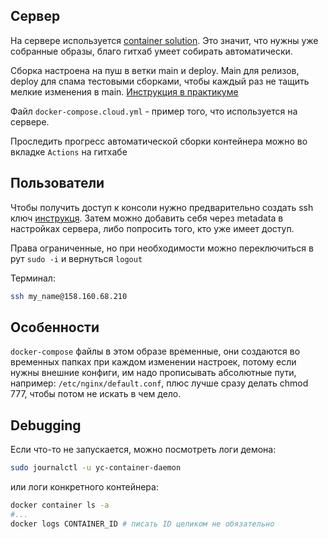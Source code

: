 ## Сервер

На сервере используется [container solution](https://cloud.yandex.ru/docs/cos/). Это значит, что нужны уже собранные образы, благо гитхаб умеет собирать автоматически.

Сборка настроена на пуш в ветки main и deploy. Main для релизов, deploy для спама тестовыми сборками, чтобы каждый раз не тащить мелкие изменения в main. [Инструкция в практикуме](https://practicum.yandex.ru/learn/middle-frontend/courses/e45affa2-2b3d-483e-b7a3-f09b1030d749/sprints/93755/topics/fd99bf9b-add4-4c92-b70d-739d7ecc5418/lessons/d5c7fd34-a7ef-413b-8d86-c6314021ec5a/)

Файл `docker-compose.cloud.yml` - пример того, что используется на сервере.

Проследить прогресс автоматической сборки контейнера можно во вкладке `Actions` на гитхабе

## Пользователи

Чтобы получить доступ к консоли нужно предварительно создать ssh ключ [инструкця](https://juniper-gambler-ec4.notion.site/7eee4ddf74944b9fa55c77feca7f5b95). Затем можно добавить себя через metadata в настройках сервера, либо попросить того, кто уже имеет доступ.

Права ограниченные, но при необходимости можно переключиться в рут `sudo -i` и вернуться `logout`

Терминал:

```bash
ssh my_name@158.160.68.210
```

## Особенности

`docker-compose` файлы в этом образе временные, они создаются во временных папках при каждом изменении настроек, потому если нужны внешние конфиги, им надо прописывать абсолютные пути, например: `/etc/nginx/default.conf`, плюс лучше сразу делать chmod 777, чтобы потом не искать в чем дело.

## Debugging

Если что-то не запускается, можно посмотреть логи демона:

```bash
sudo journalctl -u yc-container-daemon
```

или логи конкретного контейнера:

```bash
docker container ls -a
#...
docker logs CONTAINER_ID # писать ID целиком не обязательно
```
